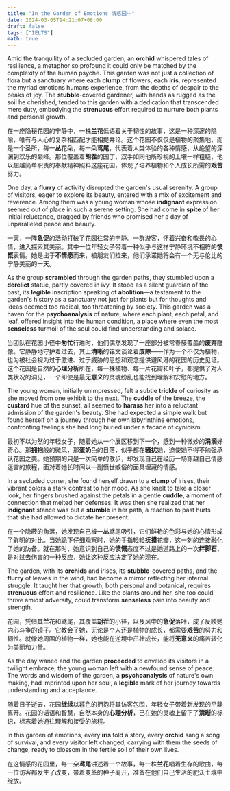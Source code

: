 ```yaml
---
title: "In the Garden of Emotions 情感园中"
date: 2024-03-05T14:21:07+08:00
draft: false
tags: ["IELTS"]
math: true
---
```


Amid the tranquility of a secluded garden, an **orchid** whispered tales of resilience, a metaphor so profound it could only be matched by the complexity of the human psyche. This garden was not just a collection of flora but a sanctuary where each **clump** of flowers, each **iris**, represented the myriad emotions humans experience, from the depths of despair to the peaks of joy. The **stubble**-covered gardener, with hands as rugged as the soil he cherished, tended to this garden with a dedication that transcended mere duty, embodying the **strenuous** effort required to nurture both plants and personal growth.

在一座隐秘花园的宁静中，一株**兰花**低语着关于韧性的故事，这是一种深邃的隐喻，唯有与人心的复杂相匹配才能相提并论。这个花园不仅仅是植物的聚集地，而是一个圣所，每一**丛**花朵，每一朵**鸢尾**，代表着人类体验的各种情感，从绝望的深渊到欢乐的巅峰。那位覆盖着**胡茬**的园丁，双手如同他所珍视的土壤一样粗糙，他以超越简单职责的奉献精神照料这座花园，体现了培养植物和个人成长所需的**艰苦**努力。

One day, a **flurry** of activity disrupted the garden's usual serenity. A group of visitors, eager to explore its beauty, entered with a mix of excitement and reverence. Among them was a young woman whose **indignant** expression seemed out of place in such a serene setting. She had come in **spite** of her initial reluctance, dragged by friends who promised her a day of unparalleled peace and beauty.

一天，一阵**急促**的活动打破了花园往常的宁静。一群游客，怀着兴奋和敬畏的心情，进入探索其美丽。其中一位年轻女子带着一种似乎与这样宁静环境不相符的**愤慨**表情。她是出于**不情愿**而来，被朋友们拉来，他们承诺她将会有一个无与伦比的宁静美丽的一天。

As the group **scrambled** through the garden paths, they stumbled upon a **derelict** statue, partly covered in ivy. It stood as a silent guardian of the past, its **legible** inscription speaking of **abolition**—a testament to the garden's history as a sanctuary not just for plants but for thoughts and ideas deemed too radical, too threatening by society. This garden was a haven for the **psychoanalysis** of nature, where each plant, each petal, and leaf, offered insight into the human condition, a place where even the most **senseless** turmoil of the soul could find understanding and solace.

当团队在花园小径中**匆忙**行进时，他们偶然发现了一座部分被常春藤覆盖的**废弃**雕像。它静静地守护着过去，其上**清晰**的铭文谈论着**废除**——作为一个不仅为植物，也为被社会视为过于激进、过于威胁的思想和观念提供避风港的花园的历史见证。这个花园是自然的**心理分析**所在，每一株植物、每一片花瓣和叶子，都提供了对人类状况的洞见，一个即使是最**无意义**的灵魂纷乱也能找到理解和安慰的地方。

The young woman, initially unimpressed, felt a subtle **trickle** of curiosity as she moved from one exhibit to the next. The **cuddle** of the breeze, the **custard** hue of the sunset, all seemed to **harass** her into a reluctant admission of the garden's beauty. She had expected a simple walk but found herself on a journey through her own labyrinthine emotions, confronting feelings she had long buried under a facade of cynicism.

最初不以为然的年轻女子，随着她从一个展区移到下一个，感到一种微妙的**涓滴**好奇心。那**拥抱**般的微风，那**蛋奶**色的日落，似乎都在**骚扰**她，迫使她不得不勉强承认花园之美。她预期的只是一次简单的散步，却发现自己在经历一场穿越自己情感迷宫的旅程，面对着她长时间以一副愤世嫉俗的面具埋藏的情感。

In a secluded corner, she found herself drawn to a **clump** of irises, their vibrant colors a stark contrast to her mood. As she knelt to take a closer look, her fingers brushed against the petals in a gentle **cuddle**, a moment of connection that melted her defenses. It was then she realized that her **indignant** stance was but a **stumble** in her path, a reaction to past hurts that she had allowed to dictate her present.

在一个隐蔽的角落，她发现自己被一**丛**鸢尾吸引，它们鲜艳的色彩与她的心情形成了鲜明的对比。当她跪下仔细观察时，她的手指轻轻**抚摸**花瓣，这一刻的连接融化了她的防备。就在那时，她意识到自己的**愤慨**态度不过是她道路上的一次**绊脚石**，是对过去伤害的一种反应，她让这种反应决定了她的现在。

The garden, with its **orchids** and irises, its **stubble**-covered paths, and the **flurry** of leaves in the wind, had become a mirror reflecting her internal struggle. It taught her that growth, both personal and botanical, requires **strenuous** effort and resilience. Like the plants around her, she too could thrive amidst adversity, could transform **senseless** pain into beauty and strength.

花园，凭借其**兰花**和鸢尾，其覆盖**胡茬**的小径，以及风中的**急促**落叶，成了反映她内心斗争的镜子。它教会了她，无论是个人还是植物的成长，都需要**艰苦**的努力和韧性。就像她周围的植物一样，她也能在逆境中茁壮成长，能将**无意义**的痛苦转化为美丽和力量。

As the day waned and the garden **proceeded** to envelop its visitors in a twilight embrace, the young woman left with a newfound sense of peace. The words and wisdom of the garden, a **psychoanalysis** of nature's own making, had imprinted upon her soul, a **legible** mark of her journey towards understanding and acceptance.

随着日子逝去，花园**继续**以暮色的拥抱将其访客包围，年轻女子带着新发现的平静离开。花园的话语和智慧，自然本身的**心理分析**，已在她的灵魂上留下了**清晰**的标记，标志着她通往理解和接受的旅程。

In this garden of emotions, every **iris** told a story, every **orchid** sang a song of survival, and every visitor left changed, carrying with them the seeds of change, ready to blossom in the fertile soil of their own lives.

在这情感的花园里，每一朵**鸢尾**讲述着一个故事，每一株**兰花**唱着生存的歌曲，每一位访客都发生了改变，带着变革的种子离开，准备在他们自己生活的肥沃土壤中绽放。
